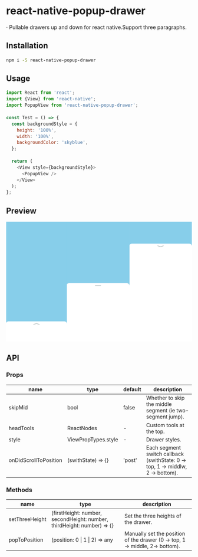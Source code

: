 # react-native-popup-drawer

&middot; Pullable drawers up and down for react native.Support three paragraphs.

## Installation

```bash
npm i -S react-native-popup-drawer
```

## Usage

```js
import React from 'react';
import {View} from 'react-native';
import PopupView from 'react-native-popup-drawer';

const Test = () => {
  const backgroundStyle = {
    height: '100%',
    width: '100%',
    backgroundColor: 'skyblue',
  };

  return (
    <View style={backgroundStyle}>
      <PopupView />
    </View>
  );
};
```

## Preview

![popupDrawer](https://github.com/weichaozhan/react-native-popup-drawer/blob/master/drawer.jpg)

## API

### Props

|name|type|default| description|
|-----|---|--------|----|
|skipMid | bool | false | Whether to skip the middle segment (ie two-segment jump). |
|headTools | ReactNodes | - | Custom tools at the top. |
|style | ViewPropTypes.style | - | Drawer styles. |
|onDidScrollToPosition | (swithState) => {} | 'post' | Each segment switch callback (swithState: 0 -> top, 1 -> middlw, 2 -> bottom). |

### Methods

|name|type| description|
|-----|--------|----|
|setThreeHeight | (firstHeight: number, secondHeight: number, thirdHeight: number) => {}| Set the three heights of the drawer. |
|popToPosition | (position: 0 &#124; 1 &#124; 2) => any | Manually set the position of the drawer (0 -> top, 1 -> middle, 2-> bottom). |
